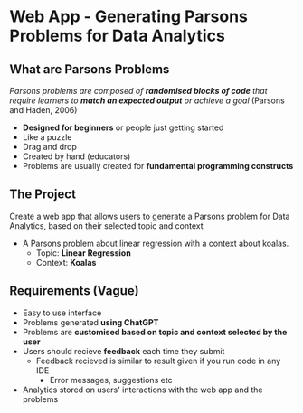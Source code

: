 # Web App - Generating Parsons Problems for Data Analytics
## What are Parsons Problems

_Parsons problems are composed of **randomised blocks of code** that require learners to **match an expected output** or achieve a goal_ (Parsons and Haden, 2006)

* **Designed for beginners** or people just getting started
* Like a puzzle
* Drag and drop
* Created by hand (educators)
* Problems are usually created for **fundamental programming constructs**

## The Project

Create a web app that allows users to generate a Parsons problem for Data Analytics, based on their selected topic and context

* A Parsons problem about linear regression with a context about koalas.
  * Topic: **Linear Regression**
  * Context: **Koalas**
## Requirements (Vague)
* Easy to use interface
* Problems generated **using ChatGPT**
* Problems are **customised based on topic and context selected by the user**
* Users should recieve **feedback** each time they submit
  * Feedback recieved is similar to result given if you run code in any IDE
    * Error messages, suggestions etc
* Analytics stored on users' interactions with the web app and the problems


